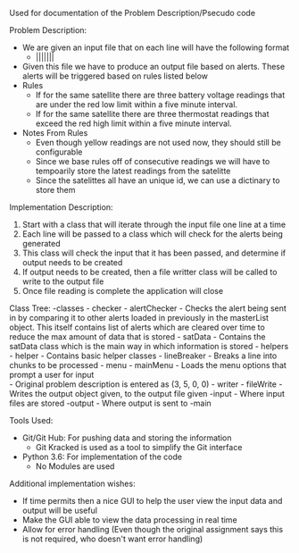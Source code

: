 Used for documentation of the Problem Description/Psecudo code

Problem Description:
- We are given an input file that on each line will have the following format
	- <timestamp>|<satellite-id>|<red-high-limit>|<yellow-high-limit>|<yellow-low-limit>|<red-low-limit>|<raw-value>|<component>
- Given this file we have to produce an output file based on alerts. These alerts will be triggered based on rules listed below
- Rules
	- If for the same satellite there are three battery voltage readings that are under the red low limit within a five minute interval.
	- If for the same satellite there are three thermostat readings that exceed the red high limit within a five minute interval.
- Notes From Rules
	- Even though yellow readings are not used now, they should still be configurable
	- Since we base rules off of consecutive readings we will have to tempoarily store the latest readings from the satelitte
	- Since the satelittes all have an unique id, we can use a dictinary to store them


Implementation Description:
1. Start with a class that will iterate through the input file one line at a time
2. Each line will be passed to a class which will check for the alerts being generated
3. This class will check the input that it has been passed, and determine if output needs to be created
4. If output needs to be created, then a file writter class will be called to write to the output file
5. Once file reading is complete the application will close


Class Tree:
-classes
	- checker
		- alertChecker
			- Checks the alert being sent in by comparing it to other alerts loaded
			in previously in the masterList object. This itself contains list of
			alerts which are cleared over time to reduce the max amount of data
			that is stored
		- satData
			- Contains the satData class which is the main way in which information
			is stored
	- helpers
		- helper
			- Contains basic helper classes
		- lineBreaker
			- Breaks a line into chunks to be processed
	- menu
		- mainMenu
			- Loads the menu options that prompt a user for input	
			- Original problem description is entered as (3, 5, 0, 0)
	- writer
		- fileWrite
			- Writes the output object given, to the output file given
-input
	- Where input files are stored
-output
	- Where output is sent to
-main



Tools Used:
- Git/Git Hub: For pushing data and storing the information
	- Git Kracked is used as a tool to simplify the Git interface
- Python 3.6: For implementation of the code
	- No Modules are used
	
	
Additional implementation wishes:
- If time permits then a nice GUI to help the user view the input data and output will be useful
- Make the GUI able to view the data processing in real time
- Allow for error handling (Even though the original assignment says this is not required, who doesn't want error handling)
